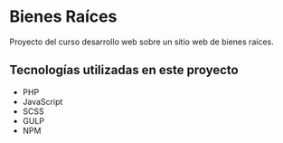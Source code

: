 # Bienes Raíces

Proyecto del curso desarrollo web sobre un sitio web de bienes raíces.

## Tecnologías utilizadas en este proyecto

-   PHP
-   JavaScript
-   SCSS
-   GULP
-   NPM